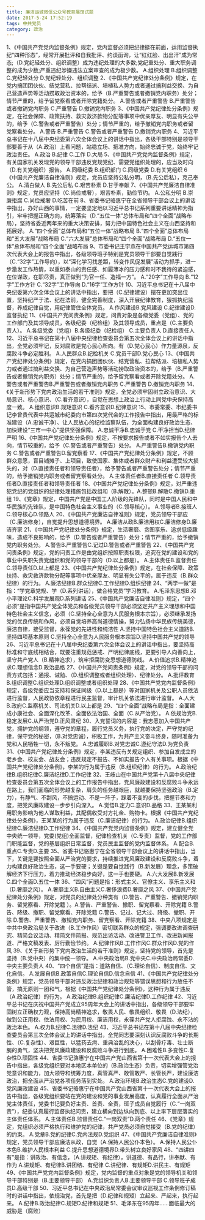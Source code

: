 ```yaml
---
title: 廉洁运城微信公众号教育展馆试题
date: 2017-5-24 17:52:19
tags: 中共党员
category: 政治
---
```


1、《中国共产党党内监督条例》规定，党内监督必须把纪律挺在前面，运用监督执纪“四种形态”，经常开展批评和自我批评、约谈函询，让“红红脸、出出汗”成为常态;（D.党纪轻处分、组织调整）成为违纪处理的大多数;党纪重处分、重大职务调整的成为少数;严重违纪涉嫌违法立案审查的成为极少数。
A.组织处理    B.组织调整
C.党纪轻处分  D.党纪轻处分、组织调整
2、《中国共产党纪律处分条例》规定，在党内搞团团伙伙、结党营私、拉帮结派、培植私人势力或者通过搞利益交换、为自己营造声势等活动捞取政治资本的，给予（B.严重警告或者撤销党内职务）处分；情节严重的，给予留党察看或者开除党籍处分。
A.警告或者严重警告  B.严重警告或者撤销党内职务
C.严重警告          D.撤销党内职务
3、《中国共产党纪律处分条例》规定，在社会保障、政策扶持、救灾救济款物分配等事项中优亲厚友、明显有失公平的，给予（C.警告或者严重警告）处分；情节严重的，给予撤销党内职务或者留党察看处分。 A.警告              B.严重警告
       C.警告或者严重警告  D.撤销党内职务
4、习近平总书记在十八届中央纪委第六次全体会议上的讲话中指出，各级干部特别是领导干部要善于从（A.政治）上看问题，站稳立场、把准方向，始终忠诚于党，始终牢记政治责任。
A.政治 B.纪律 C.工作 D.大局
5、《中国共产党党内监督条例》规定，有关国家机关发现党的领导干部违反党规党纪、需要党组织处理的，应当及时向（D.有关党组织）报告。
A.同级纪委  B.组织部门
C.同级党委  D.有关党组织
6 《中国共产党廉洁自律准则》规定，党员应坚持公私分明，（B.先公后私），克己奉公。
A.清白做人   B.先公后私
C.艰苦朴素   D.甘于奉献
7、《中国共产党廉洁自律准则》规定，党员应坚持（C.尚俭戒奢），艰苦朴素，勤俭节约。
A.公私分明 B.崇廉拒腐
C.尚俭戒奢 D.吃苦在前
8、省委书记骆惠宁在全省领导干部会议上的讲话中指出，办好山西的事情，一定要坚定地以习近平总书记系列重要讲话精神为指引，牢牢把握正确方向，统筹落实（D.“五位一体”总体布局和“四个全面”战略布局），坚持省委近两年来的重大决策安排，努力把中国特色社会主义在山西坚持和拓展好。
A.“四个全面”总体布局和“五位一体”战略布局
B.“四个全面”总体布局和“五大发展”战略布局
C.“六大发展”总体布局和“四个全面”战略布局
D.“五位一体”总体布局和“四个全面”战略布局
9、市委书记王宇燕在中国共产党运城市第四次代表大会上的报告中指出，各级领导班子特别是党员领导干部要自觉践行（C.“32字”工作导向），以“深化学习找差距，转变作风促发展”活动为抓手，进一步激发工作热情，以重如泰山的责任感、如履薄冰的压力感和时不我待的紧迫感，在位谋政，在职尽责，真正做到“为官一任、造福一方”。
A.“20字”工作导向  B.“12字”工作方针
C.“32字”工作导向  D.“16字”工作方针
10、习近平总书记在十八届中央纪委第六次全体会议上的讲话中指出，要把（C.纪律建设）摆在更加突出位置，坚持纪严于法、纪在法前，健全完善制度，深入开展纪律教育，狠抓执纪监督，养成纪律自觉，用纪律管住全体党员。
A.作风建设B.党风建设
C.纪律建设D.监督执纪
11、《中国共产党问责条例》规定，问责对象是各级党委（党组）、党的工作部门及其领导成员，各级纪委（纪检组）及其领导成员，重点是（C.主要负责人）。
A.各级党委（党组）B.各级纪委（纪检组）
C.主要负责人      D.直接责任人
12、习近平总书记在第十八届中央纪律检查委员会第五次全体会议上的讲话中指出，全党必须牢记，反对腐败是党心民心所向。有（D.党心民心）作力量源泉，反腐败斗争必定胜利。
A.人民群众B.纪检机关
C.党员干部D.党心民心
13、《中国共产党纪律处分条例》规定，在党内搞团团伙伙、结党营私、拉帮结派、培植私人势力或者通过搞利益交换、为自己营造声势等活动捞取政治资本的，给予（B.严重警告或者撤销党内职务）处分；情节严重的，给予留党察看或者开除党籍处分。
A.警告或者严重警告B.严重警告或者撤销党内职务
C.严重警告        D.撤销党内职务
14、《关于新形势下党内政治生活的若干准则》规定，全党必须牢固树立政治意识、大局意识、核心意识、（C.看齐意识），自觉在思想上政治上行动上同党中央保持高度一致。
A.组织意识B.规矩意识
C.看齐意识D.纪律意识
15、市委常委、市纪委书记李曾贵代表中共运城市纪委向市第四次党代会的工作报告中指出，用最严格的标准建设（A.忠诚干净）、让人民放心的纪检监察队伍，为全面构建良好政治生态、加快建设“三市一中心”提供坚强保障。
A.忠诚干净B.忠诚于党
C.干净担当D.纪律严明
16、《中国共产党纪律处分条例》规定，不按要求报告或者不如实报告个人去向，情节较重的，给予（C.警告或者严重警告）处分。
A.严重警告B.撤销党内职务
C.警告或者严重警告D.留党察看
17、《中国共产党纪律处分条例》规定，不顾群众意愿，盲目铺摊子、上项目，致使国家、集体或者群众财产和利益遭受较大损失的，对（D.直接责任者和领导责任者），给予警告或者严重警告处分；情节严重的，给予撤销党内职务或者留党察看处分。
A.主体责任者B.直接责任者
C.领导责任者D.直接责任者和领导责任者
18、《中国共产党纪律处分条例》规定，对严重违犯党纪的党组织的纪律处理措施包括改组和（B.解散）。A.整顿B.解散C.撤销D.重组
19、《党章》规定，中国共产党是中国工人阶级的先锋队，同时是中国人民和中华民族的先锋队，是中国特色社会主义事业的（C.领导核心）。
A.领导者B.接班人C.领导核心D.领路人
20、《中国共产党廉洁自律准则》规定，党员领导干部应（C.廉洁修身），自觉提升思想道德境界。
A.廉洁从政B.廉洁用权C.廉洁修身D.廉洁齐家
21、《中国共产党纪律处分条例》规定，生活奢靡、贪图享乐、追求低级趣味，造成不良影响的，给予（D.警告或者严重警告）处分；情节严重的，给予撤销党内职务处分。
A.警告B.严重警告C.记过D.警告或者严重警告
22、《中国共产党问责条例》规定，党的问责工作是由党组织按照职责权限，追究在党的建设和党的事业中失职失责党组织和党的领导干部的（D.以上都是）。
A.主体责任B.监督责任C.领导责任D.以上都是
23、《中国共产党纪律处分条例》规定，在社会保障、政策扶持、救灾救济款物分配等事项中优亲厚友、明显有失公平的，属于违反（B.群众纪律）的行为。
A.廉洁纪律B.群众纪律C.工作纪律D.组织纪律
24、“两学一做”是指：“学党章党规、学（D.系列讲话），做合格党员”学习教育。
A.毛泽东思想B.邓小平理论C.科学发展观D.系列讲话
25、《中国共产党廉洁自律准则》规定，“四个必须”是指中国共产党全体党员和各级党员领导干部必须坚定共产主义理想和中国特色社会主义信念，必须（C.坚持全心全意为人民服务根本宗旨），必须继承发扬党的优良传统和作风，必须自觉培养高尚道德情操，努力弘扬中华民族传统美德，廉洁自律，接受监督，永葆党的先进性和纯洁性
A.坚持中国特色社会主义道路B.坚持四项基本原则
C.坚持全心全意为人民服务根本宗旨D.坚持中国共产党的领导
26、习近平总书记在十八届中央纪委第六次全体会议上的讲话中指出，要坚持高标准和守底线相结合，既要注重规范惩戒、严明纪律底线，更要引导人向善向上，坚守共产党人（B.精神追求），筑牢拒腐防变思想道德防线。
A.价值追求B.精神追求C.理想信念D.政治品格
27、《中国共产党问责条例》规定，对党的领导干部的问责方式包括：通报、诫勉、（D.组织调整或者组织处理）、纪律处分。
A.批评教育B.组织调整C.组织处理D.组织调整或者组织处理
28、《中国共产党党内监督条例》规定，各级党委应当支持和保证同级（D.以上都是）等对国家机关及公职人员依法进行监督，人民政协依章程进行民主监督，审计机关依法进行审计监督。
A.人大B.政府C.监察机关、司法机关D.以上都是
29、“四个全面”战略布局是指：全面建成小康社会、全面深化改革、全面依法治国、全面（C.从严治党）。
A.依规治党B.稳定发展C.从严治党D.正风肃纪
30、入党誓词的内容是：我志愿加入中国共产党，拥护党的纲领，遵守党的章程，履行党员义务，执行党的决定，严守党的纪律，保守党的秘密，（B.对党忠诚），积极工作，为共产主义奋斗终身，随时准备为党和人民牺牲一切，永不叛党。
A.忠诚履职B.对党忠诚C.遵纪守法D.为党负责
31、《中国共产党纪律处分条例》规定，李某违反有关规定组织、参加自发成立的老乡会、校友会、战友会；违反规定不报告、不如实报告个人有关事项。根据《中国共产党纪律处分条例》，李某的行为属于违反（B.组织纪律）的行为。
A.政治纪律B.组织纪律C.廉洁纪律D.工作纪律
32、王岐山在中国共产党第十八届中央纪律检查委员会第五次全体会议上的工作报告中指出，党风廉政建设和反腐败斗争永远在路上，我们面临的形势越复杂，肩负的任务越艰巨，就越要保持坚强政治（B.定力），有静气、不刮风，不搞运动、不是一阵子，踩着不变的步伐，把握节奏和力度，把党风廉政建设一步步引向深入。
A.觉悟B.定力C.意识D.品格
33、王某某利用职务影响为他人谋取利益，其配偶收受对方礼金、购物卡。根据《中国共产党纪律处分条例》，王某某的行为属于违反（C.廉洁纪律）的行为。
A.政治纪律B.组织纪律C.廉洁纪律D.工作纪律
34、《中国共产党党内监督条例》规定，建立健全党中央统一领导，党委(党组)全面监督，纪律检查机关（C.专责）监督，党的工作部门职能监督，党的基层组织日常监督，党员民主监督的党内监督体系。
A.配合B.重点C.专责D.主要
35、省委书记骆惠宁在全省领导干部会议上的讲话中指出，当下，关键是要按照全面从严治党的要求，持续推进党风廉政建设和反腐败斗争，着力构建良好政治生态，这一手要硬；关键是要自觉践行（B.新发展）理念，多策破解经济下行压力，着力推动经济稳步向好，这一手也要硬。
A.六大发展B.新发展C.四个全面D.五位一体
36、“四风”问题是指：形式主义、官僚主义、享乐主义和（D.奢靡之风）。
A.奢靡主义B.自由主义C.奢侈浪费D.奢靡之风
37、《中国共产党纪律处分条例》规定，对党员的纪律处分种类有（D.警告、严重警告、撤销党内职务、留党察看、开除党籍
）。A.警告、严重警告、撤职、留党察看、开除党籍
B.警告、降级、撤职、留党察看、开除党籍
C.警告、记过、记大过、降级、撤职、开除
D.警告、严重警告、撤销党内职务、留党察看、开除党籍
38、中央八项规定是中共中央政治局关于改进（B.工作作风）密切联系群众的规定，强调要改进调查研究、精简会议活动、精简文件简报、规范出访活动、改进警卫工作、改进新闻报道、严格文稿发表、厉行勤俭节约。
A.纪律作风B.工作作风C.群众作风D.党的作风
39、《关于新形势下党内政治生活的若干准则》规定，坚持党的领导，首先是坚持（B.党中央）的集中统一领导。
A.中央政治局B.党中央C.中央政治局常委D.中央主要负责人
40、“四个自信”是指：道路自信、（C.理论自信）、制度自信、文化自信。
A.发展自信B.政策自信C.理论自信D.信念自信
41、《中国共产党纪律处分条例》规定，党员领导干部对违反政治纪律和政治规矩等错误思想和行为放任不管，搞无原则一团和气，根据《中国共产党纪律处分条例》，这种行为属于违反（A.政治纪律）的行为。
A.政治纪律B.组织纪律C.廉洁纪律D.工作纪律
42、习近平总书记在庆祝中国共产党成立95周年大会上的讲话中指出，各级领导干部要牢固树立正确权力观，保持高尚精神追求，敬畏人民、敬畏组织、敬畏（D.法纪），做到公正用权、依法用权、为民用权、廉洁用权，永葆共产党人拒腐蚀、永不沾的政治本色。
A.权力B.纪律C.法律D.法纪
43、习近平总书记在第十八届中央纪律检查委员会第三次全体会议上的讲话中指出，全党同志要深刻认识反腐败斗争的长期性、（C.复杂性）、艰巨性，以猛药去疴、重典治乱的决心，以刮骨疗毒、壮士断腕的勇气，坚决把党风廉政建设和反腐败斗争进行到底。
A.困难性B.多变性C.复杂性D.顽固性
44、省委书记骆惠宁在中国共产党山西省第十一次代表大会上的报告中指出，各级党组织要对本地区本单位的（B.政治生态）负责，切实增强管党治党意识和能力，加大领导和统筹力度，真管真严、敢管敢严、长管长严，建设廉洁政治，把全面从严治党各项任务落到实处。
A.政治环境B.政治生态C.党的建设D.党风廉政建设
45、省委书记骆惠宁在中国共产党山西省第十一次代表大会上的报告中指出，各级党组织要站在党的建设和党的事业发展高度，认真履行全面从严治党主体责任，党委书记要负好主责、首责、全责，班子成员自觉履行（C.“一岗双责”），纪委认真履行监督执纪问责，建立横向到边纵向到底、以上率下层层落实的主体责任体系。
A.主体责任B.监督责任C.“一岗双责”D.两个责任
46、《党章》规定，党组织必须严格执行和维护党的纪律，共产党员必须自觉接受（B.党的纪律）的约束。
A.党章B.党的纪律C.党内法规D.党组织
47、《中国共产党廉洁自律准则》规定，党员领导干部应廉洁从政，自觉（A.保持人民公仆本色）。
A.保持人民公仆本色B.维护人民根本利益
C.提升思想道德境界D.带头树立良好家风
48、“四讲四有”是指：讲政治、有信念，（A.讲规矩、有纪律），讲道德、有品行，讲奉献、有作为
A.讲规矩、有纪律B.讲团结、有纪律
C.讲纪律、有规矩D.讲民主、有规矩
49、《中国共产党党内监督条例》规定，党内监督的重点对象是党的领导机关和领导干部特别是（B.主要领导干部）
A.党组织负责人B.主要领导干部
C.领导班子成员D.高级干部
50、习近平总书记在中央政治局常委会议审议巡视工作条例修订稿时的讲话中指出，依规治党，首先是把（D.纪律和规矩）立起来、严起来，执行起来。
A.纪律B.政治纪律C.规矩D.纪律和规矩
51、毛泽东在95周年……面临最大的威胁是（腐败）